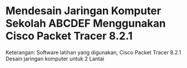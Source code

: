 # Mendesain Jaringan Komputer Sekolah ABCDEF Menggunakan Cisco Packet Tracer 8.2.1
Keterangan:
Software latihan yang digunakan, Cisco Packet Tracer 8.2.1<br>
Desain jaringan komputer untuk 2 Lantai


